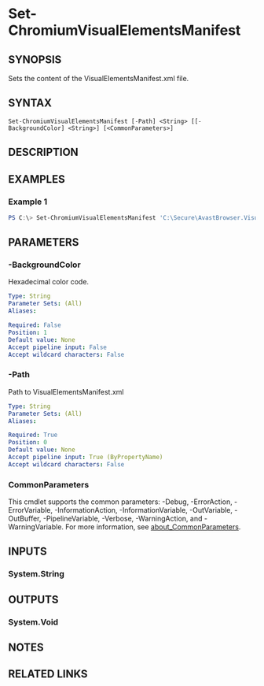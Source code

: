 ﻿---
external help file: RegCli-help.xml
Module Name: RegCli
online version:
schema: 2.0.0
---

# Set-ChromiumVisualElementsManifest

## SYNOPSIS
Sets the content of the VisualElementsManifest.xml file.

## SYNTAX

```
Set-ChromiumVisualElementsManifest [-Path] <String> [[-BackgroundColor] <String>] [<CommonParameters>]
```

## DESCRIPTION

## EXAMPLES

### Example 1
```powershell
PS C:\> Set-ChromiumVisualElementsManifest 'C:\Secure\AvastBrowser.VisualElementsManifest.xml' '#2D364C'
```

## PARAMETERS

### -BackgroundColor
Hexadecimal color code.

```yaml
Type: String
Parameter Sets: (All)
Aliases:

Required: False
Position: 1
Default value: None
Accept pipeline input: False
Accept wildcard characters: False
```

### -Path
Path to VisualElementsManifest.xml

```yaml
Type: String
Parameter Sets: (All)
Aliases:

Required: True
Position: 0
Default value: None
Accept pipeline input: True (ByPropertyName)
Accept wildcard characters: False
```

### CommonParameters
This cmdlet supports the common parameters: -Debug, -ErrorAction, -ErrorVariable, -InformationAction, -InformationVariable, -OutVariable, -OutBuffer, -PipelineVariable, -Verbose, -WarningAction, and -WarningVariable. For more information, see [about_CommonParameters](http://go.microsoft.com/fwlink/?LinkID=113216).

## INPUTS

### System.String

## OUTPUTS

### System.Void

## NOTES

## RELATED LINKS
